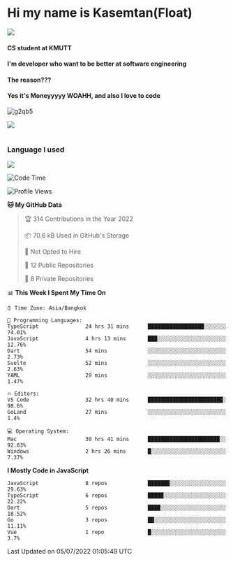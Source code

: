 # Hi my name is Kasemtan(Float)
![](https://64.media.tumblr.com/9c2a8f831efe8da556ffbf89cebb52c9/b86c1ab833a37e32-93/s1280x1920/d000dc22f75df64be2bc150f5fa69c4f6df6bb07.gifv)
#### CS student at KMUTT
#### I'm developer who want to be better at software engineering
#### The reason???
#### Yes it's Moneyyyyy WOAHH, and also I love to code
![g2qb5](https://user-images.githubusercontent.com/69688279/175812510-9235eaf7-72f7-40d3-b163-56efa9aa5c6b.gif)


[![](https://github-readme-stats.vercel.app/api?username=FloatKasemtan&show_icons=true&theme=nightowl)]()
#
### Language I used
[![](https://github-readme-stats.vercel.app/api/top-langs/?username=FloatKasemtan&layout=compact&theme=nightowl)]()
<!--START_SECTION:waka-->
![Code Time](http://img.shields.io/badge/Code%20Time-553%20hrs%2035%20mins-blue)

![Profile Views](http://img.shields.io/badge/Profile%20Views-12-blue)

**🐱 My GitHub Data** 

> 🏆 314 Contributions in the Year 2022
 > 
> 📦 70.6 kB Used in GitHub's Storage 
 > 
> 🚫 Not Opted to Hire
 > 
> 📜 12 Public Repositories 
 > 
> 🔑 8 Private Repositories  
 > 
📊 **This Week I Spent My Time On** 

```text
⌚︎ Time Zone: Asia/Bangkok

💬 Programming Languages: 
TypeScript               24 hrs 31 mins      ██████████████████░░░░░░░   74.01% 
JavaScript               4 hrs 13 mins       ███░░░░░░░░░░░░░░░░░░░░░░   12.76% 
Dart                     54 mins             ░░░░░░░░░░░░░░░░░░░░░░░░░   2.73% 
Svelte                   52 mins             ░░░░░░░░░░░░░░░░░░░░░░░░░   2.63% 
YAML                     29 mins             ░░░░░░░░░░░░░░░░░░░░░░░░░   1.47%

🔥 Editors: 
VS Code                  32 hrs 40 mins      ████████████████████████░   98.6% 
GoLand                   27 mins             ░░░░░░░░░░░░░░░░░░░░░░░░░   1.4%

💻 Operating System: 
Mac                      30 hrs 41 mins      ███████████████████████░░   92.63% 
Windows                  2 hrs 26 mins       █░░░░░░░░░░░░░░░░░░░░░░░░   7.37%

```

**I Mostly Code in JavaScript** 

```text
JavaScript               8 repos             ███████░░░░░░░░░░░░░░░░░░   29.63% 
TypeScript               6 repos             █████░░░░░░░░░░░░░░░░░░░░   22.22% 
Dart                     5 repos             ████░░░░░░░░░░░░░░░░░░░░░   18.52% 
Go                       3 repos             ██░░░░░░░░░░░░░░░░░░░░░░░   11.11% 
Vue                      1 repo              █░░░░░░░░░░░░░░░░░░░░░░░░   3.7%

```



 Last Updated on 05/07/2022 01:05:49 UTC
<!--END_SECTION:waka-->
<!--
**FloatKasemtan/FloatKasemtan** is a ✨ _special_ ✨ repository because its `README.md` (this file) appears on your GitHub profile.

Here are some ideas to get you started:

- 🔭 I’m currently working on ...
- 🌱 I’m currently learning ...
- 👯 I’m looking to collaborate on ...
- 🤔 I’m looking for help with ...
- 💬 Ask me about ...
- 📫 How to reach me: ...
- 😄 Pronouns: ...
- ⚡ Fun fact: ...
-->
